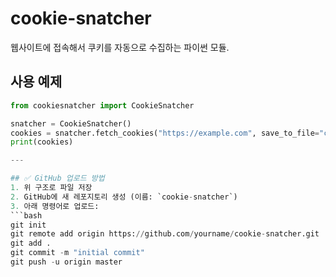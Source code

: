 # cookie-snatcher

웹사이트에 접속해서 쿠키를 자동으로 수집하는 파이썬 모듈.

## 사용 예제

```python
from cookiesnatcher import CookieSnatcher

snatcher = CookieSnatcher()
cookies = snatcher.fetch_cookies("https://example.com", save_to_file="cookies.json")
print(cookies)

---

## ✅ GitHub 업로드 방법
1. 위 구조로 파일 저장
2. GitHub에 새 레포지토리 생성 (이름: `cookie-snatcher`)
3. 아래 명령어로 업로드:
```bash
git init
git remote add origin https://github.com/yourname/cookie-snatcher.git
git add .
git commit -m "initial commit"
git push -u origin master

